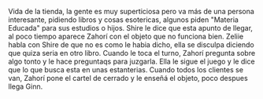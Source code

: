Vida de la tienda, la gente es muy superticiosa pero va más de una persona interesante, pidiendo libros y cosas esotericas, algunos piden "Materia Educada" para sus estudios o hijos. Shire le dice que esta apunto de llegar, al poco tiempo aparece Zahorí con el objeto que no funciona bien. Zeliie habla con Shire de que no es como le habia dicho, ella se disculpa diciendo que quiza seria en otro libro. Cuando le toca el turno, Zahorí pregunta sobre algo tonto y le hace preguntaqs para juzgarla. Ella le sigue el juego y le dice que lo que busca esta en unas estanterias. Cuando todos los clientes se van, Zahorí pone el cartel de cerrado y le enseñá el objeto, poco despues llega Ginn.